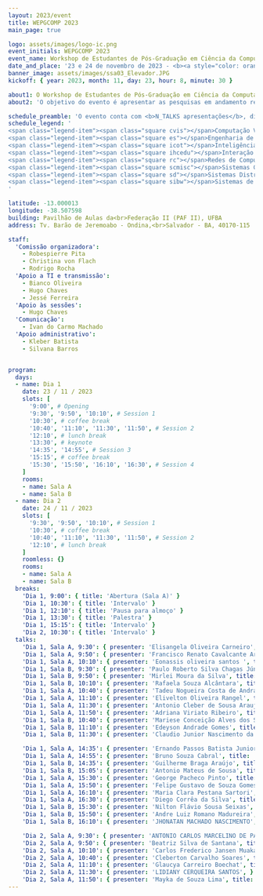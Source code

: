```yaml
---
layout: 2023/event
title: WEPGCOMP 2023
main_page: true

logo: assets/images/logo-ic.png
event_initials: WEPGCOMP 2023
event_name: Workshop de Estudantes de Pós-Graduação em Ciência da Computação do PGCOMP-UFBA
date_and_place: '23 e 24 de novembro de 2023 - <b><a style="color: orange;" href="http://www.igeo.ufba.br">Auditório do Instituto de Geociências</a></b> da UFBA'
banner_image: assets/images/ssa03_Elevador.JPG
kickoff: { year: 2023, month: 11, day: 23, hour: 8, minute: 30 }

about1: O Workshop de Estudantes de Pós-Graduação em Ciência da Computação – WEPGCOMP – é um evento anual organizado pelo Programa de Pós Graduação em Ciência da Computação (PGCOMP) da Universidade Federal da Bahia (UFBA).
about2: 'O objetivo do evento é apresentar as pesquisas em andamento realizadas pelos alunos de doutorado (a partir do segundo ano), bem como propiciar um ambiente de troca de conhecimento e congregação para toda a comunidade.'

schedule_preamble: 'O evento conta com <b>N_TALKS apresentações</b>, divididas em <b>N_SESSIONS sessões</b> ao longo de <b>N_DAYS dias</b>.<br>Os <b>slides</b> estarão disponíveis na <a style="font-weight: bold; color: #ff6600;" href="https://zenodo.org/communities/wepgcomp-ic-ufba/">comunidade do PGCOMP no Zenodo</a>.'
schedule_legend: '
<span class="legend-item"><span class="square cvis"></span>Computação Visual</span>
<span class="legend-item"><span class="square es"></span>Engenharia de Software</span>
<span class="legend-item"><span class="square icot"></span>Inteligência Computacional e</span> <span class="legend-item">Otimização</span>
<span class="legend-item"><span class="square ihcedu"></span>Interação Humano-Computador</span> <span class="legend-item">e Informática e Educação</span>
<span class="legend-item"><span class="square rc"></span>Redes de Computadores</span>
<span class="legend-item"><span class="square scmisc"></span>Sistemas Computacionais</span>
<span class="legend-item"><span class="square sd"></span>Sistemas Distribuídos</span>
<span class="legend-item"><span class="square sibw"></span>Sistemas de Informação,</span> <span class="legend-item">Banco de Dados e Web</span>
'

latitude: -13.000013
longitude: -38.507598
building: Pavilhão de Aulas da<br>Federação II (PAF II), UFBA
address: Tv. Barão de Jeremoabo - Ondina,<br>Salvador - BA, 40170-115

staff:
  'Comissão organizadora':
    - Robespierre Pita
    - Christina von Flach
    - Rodrigo Rocha
  'Apoio a TI e transmissão':
    - Bianco Oliveira
    - Hugo Chaves
    - Jessé Ferreira
  'Apoio às sessões':
    - Hugo Chaves
  'Comunicação':
    - Ivan do Carmo Machado
  'Apoio administrativo':
    - Kleber Batista
    - Silvana Barros


program:
  days:
  - name: Dia 1
    date: 23 / 11 / 2023
    slots: [
      '9:00', # Opening
      '9:30', '9:50', '10:10', # Session 1
      '10:30', # coffee break
      '10:40', '11:10', '11:30', '11:50', # Session 2
      '12:10', # lunch break
      '13:30', # keynote
      '14:35', '14:55', # Session 3
      '15:15', # coffee break
      '15:30', '15:50', '16:10', '16:30', # Session 4
    ]
    rooms:
    - name: Sala A
    - name: Sala B
  - name: Dia 2
    date: 24 / 11 / 2023
    slots: [
      '9:30', '9:50', '10:10', # Session 1
      '10:30', # coffee break
      '10:40', '11:10', '11:30', '11:50', # Session 2
      '12:10', # lunch break
    ]
    roomless: {}
    rooms:
    - name: Sala A
    - name: Sala B
  breaks:
    'Dia 1, 9:00': { title: 'Abertura (Sala A)' }
    'Dia 1, 10:30': { title: 'Intervalo' }
    'Dia 1, 12:10': { title: 'Pausa para almoço' }
    'Dia 1, 13:30': { title: 'Palestra' }
    'Dia 1, 15:15': { title: 'Intervalo' }
    'Dia 2, 10:30': { title: 'Intervalo' }
  talks:
    'Dia 1, Sala A, 9:30': { presenter: 'Elisangela Oliveira Carneiro', title: 'Sistemas de Reputação baseados em Blockchain para ambientes IoT', advisor: 'Fabíola Gonçalves Pereira Greve', topic_abbr: 'sd', topic: 'SC: Sistemas Distribuídos (SD)', }
    'Dia 1, Sala A, 9:50': { presenter: 'Francisco Renato Cavalcante Araújo', title: 'Serviços Diferenciados em Redes Centradas na Informação', advisor: 'Leobino Nascimento Sampaio', topic_abbr: 'rc', topic: 'SC: Redes de Computadores (RC)', }
    'Dia 1, Sala A, 10:10': { presenter: 'Eonassis oliveira santos ', title: 'Restauração redes óticas EON em casos de desastres com falhas em cascata', advisor: 'Gustavo Bittencourt Figueiredo', topic_abbr: 'rc', topic: 'SC: Redes de Computadores (RC)', }
    'Dia 1, Sala B, 9:30': { presenter: 'Paulo Roberto Silva Chagas Júnior', }
    'Dia 1, Sala B, 9:50': { presenter: 'Mirlei Moura da Silva', title: 'Numerical and Time Series Distance', advisor: 'ROBESPIERRE DANTAS DA ROCHA PITA', topic_abbr: 'icot', topic: 'CA: Inteligência Computacional e Otimização (ICOT)', }
    'Dia 1, Sala B, 10:10': { presenter: 'Rafaela Souza Alcântara', title: 'Redução de artefatos metálicos em tomografias computadorizadas para área odontológica', advisor: 'ANTONIO LOPES APOLINARIO JUNIOR', topic_abbr: 'cvis', topic: 'CA: Computação Visual (CVIS)', }
    'Dia 1, Sala A, 10:40': { presenter: 'Tadeu Nogueira Costa de Andrade', title: 'Ferramentas de Estatísticas e de Inteligência Computacional para Análise do WCET em Arquiteturas Multi-core', advisor: 'George Marconi de Araujo Lima', coadvisor: 'Veronica Maria Cadena Lima', topic_abbr: 'scmisc', topic: 'SC: Sistemas Embarcados e de Tempo Real (SETR)', }
    'Dia 1, Sala A, 11:10': { presenter: 'Elivelton Oliveira Rangel', title: 'MODELAGEM COMPUTACIONAL DE ESPAÇOS URBANOS UTILIZANDO DADOS GEO-ESPACIAIS PARA SUPORTE À SISTEMAS DE GERENCIAMENTO DE  EMERGÊNCIAS', advisor: 'Maycon Leone Maciel Peixoto', coadvisor: 'Daniel Gouveia Costa', topic_abbr: 'scmisc', topic: 'CA: Sistemas de Informação, Banco de Dados e Web (SIBW)', }
    'Dia 1, Sala A, 11:30': { presenter: 'Antonio Cleber de Sousa Araujo', }
    'Dia 1, Sala A, 11:50': { presenter: 'Adriana Viriato Ribeiro', title: 'Enabling Plug-n-Play Security for Ambient Assisted-Living Applications', advisor: 'Leobino Nascimento Sampaio', topic_abbr: 'rc', topic: 'SC: Redes de Computadores (RC)', }
    'Dia 1, Sala B, 10:40': { presenter: 'Mariese Conceição Alves dos Santos', title: 'Offloading de Dados Veiculares na Edge Computing Através de Heterogêneas Redes ', advisor: 'Maycon Leone Maciel Peixoto', topic_abbr: 'icot', topic: 'CA: Inteligência Computacional e Otimização (ICOT)', }
    'Dia 1, Sala B, 11:10': { presenter: 'Edeyson Andrade Gomes', title: 'Uma abordagem baseada em ontologia para auxiliar a aplicação de princípios curriculares orientados a competências em recursos educacionais abertos.', advisor: 'Laís do Nascimento Salvador', topic_abbr: 'ihcedu', topic: 'CA: Interação Humano-Computador (IHC) e Informática e Educação (IEDU)', }
    'Dia 1, Sala B, 11:30': { presenter: 'Claudio Junior Nascimento da Silva', title: 'Sistemas de IoT Tolerante a Falhas com uso de IA e Blockchain', advisor: 'CASSIO VINICIUS SERAFIM PRAZERES', topic_abbr: 'sd', topic: 'IOT, IA, Blockchain e Tolerância a Falhas', }

    'Dia 1, Sala A, 14:35': { presenter: 'Ernando Passos Batista Junior', title: 'Solution based on deep neural networks to improve communication of reactive OpenFlow/SDN networks in Fog of Things data streams.', advisor: 'Cássio Prazeres', coadvisor: 'Gustavo Bittencourt', topic_abbr: 'sibw', topic: 'CA: Sistemas de Informação, Banco de Dados e Web (SIBW)', }
    'Dia 1, Sala A, 14:55': { presenter: 'Bruno Souza Cabral', title: 'Comparison of Generative and Sequence Labeling Methods for Portuguese Open Information Extraction', advisor: ' DANIELA BARREIRO CLARO ', coadvisor: 'Marlo Vieira dos Santos e Souza', topic_abbr: 'icot', topic: 'CA: Inteligência Computacional e Otimização (ICOT)', }
    'Dia 1, Sala B, 14:35': { presenter: 'Guilherme Braga Araújo', title: 'Explorando características de redes de dados nomeados para oferecer serviços na borda das redes para aplicações distribuídas por meio de redes veiculares.', advisor: 'Leobino Nascimento Sampaio', topic_abbr: 'rc', topic: 'SC: Redes de Computadores (RC)', }
    'Dia 1, Sala B, 15:05': { presenter: 'Antonio Mateus de Sousa', title: 'A NDN como proposta de aquitetura para a Internet do futuro baseada na Confiança', advisor: 'Leobino Nascimento Sampaio', topic_abbr: 'rc', topic: 'SC: Redes de Computadores (RC)', }
    'Dia 1, Sala A, 15:30': { presenter: 'George Pacheco Pinto', title: 'FoT-PDS: Towards Data Privacy in a Fog of Things', advisor: 'Cássio Serafim Prazeres', topic: 'CA: Internet das Coisas', }
    'Dia 1, Sala A, 15:50': { presenter: 'Felipe Gustavo de Souza Gomes', }
    'Dia 1, Sala A, 16:10': { presenter: 'Maria Clara Pestana Sartori', title: 'United for Humanity: Developing a Collaborative Model for Crowd Engagement in Crisis Recovery Campaigns', advisor: 'Vaninha Vieira', topic_abbr: 'sibw', topic: 'CA: Sistemas de Informação, Banco de Dados e Web (SIBW)', }
    'Dia 1, Sala A, 16:30': { presenter: 'Diego Corrêa da Silva', title: '{Exploiting Calibration Settings toward Fairness in Recommender Systems', advisor: 'Frederico Araújo Durão', topic_abbr: 'sibw', topic: 'CA: Sistemas de Informação, Banco de Dados e Web (SIBW)', }
    'Dia 1, Sala B, 15:30': { presenter: 'Nilton Flávio Sousa Seixas', title: 'A methodology for Data-Driven Decision Making  to improve 6G fronthaul systems.', advisor: 'Gustavo Figueiredo', topic_abbr: 'rc', topic: 'SC: Redes de Computadores (RC)', }
    'Dia 1, Sala B, 15:50': { presenter: 'Andre Luiz Romano Madureira', title: 'Otimizando Comunicações NDN em redes MANET', advisor: 'Leobino Nascimento Sampaio', topic_abbr: 'rc', topic: 'SC: Redes de Computadores (RC)', }
    'Dia 1, Sala B, 16:10': { presenter: 'JHONATAN MACHADO NASCIMENTO', }

    'Dia 2, Sala A, 9:30': { presenter: 'ANTONIO CARLOS MARCELINO DE PAULA', }
    'Dia 2, Sala A, 9:50': { presenter: 'Beatriz Silva de Santana', title: 'Exploring Psychological Safety in Software Engineering: Insights from Stack Exchange', advisor: 'MANOEL GOMES DE MENDONCA NETO', topic_abbr: 'es', topic: 'ESS: Engenharia de Software Experimental', }
    'Dia 2, Sala A, 10:10': { presenter: 'Carlos Frederico Jansen Muakad', title: 'Mapeamento de sites de pergunta e resposta: uma abordagem comparativa entre os principais sites existentes a luz da engenharia de software', advisor: 'Manoel Mendonça Neto', coadvisor: 'Glauco Carneiro', topic_abbr: 'es', topic: 'ESS: Engenharia de Software Experimental', }
    'Dia 2, Sala A, 10:40': { presenter: 'Cleberton Carvalho Soares', title: 'Modelo de maturidade em proteção de dados para adequação dos sistemas de software à Lei Geral de Proteção de Dados (LGPD)', advisor: 'Rita Suzana Pitangueira Maciel', topic_abbr: 'es', topic: 'ESS: Proteção de dados pessoais', }
    'Dia 2, Sala A, 11:10': { presenter: 'Glaucya Carreiro Boechat', title: 'Uma Investigação sobre Análise de Sentimentos e Categorização de Issues Reabertas do GitHub', advisor: 'Manoel Gomes de Mendonça Neto', coadvisor: 'Ivan do Carmo Machado', topic_abbr: 'es', topic: 'ESS: Medição, Mineração e Visualização de Software', }
    'Dia 2, Sala A, 11:30': { presenter: 'LIDIANY CERQUEIRA SANTOS', }
    'Dia 2, Sala A, 11:50': { presenter: 'Mayka de Souza Lima', title: 'A CONCEPTUAL FRAMEWORK FOR THE DESIGN OF VIRTUAL LEARNING ENVIRONMENTS', advisor: 'Rita Suzana Pintagueira Maciel', topic_abbr: 'es', topic: 'ESS: Educação em Engenharia de Software.', }
---
```


